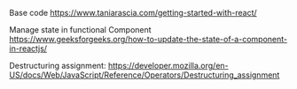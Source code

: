 
Base code
https://www.taniarascia.com/getting-started-with-react/

Manage state in functional Component
https://www.geeksforgeeks.org/how-to-update-the-state-of-a-component-in-reactjs/


Destructuring assignment:
https://developer.mozilla.org/en-US/docs/Web/JavaScript/Reference/Operators/Destructuring_assignment
